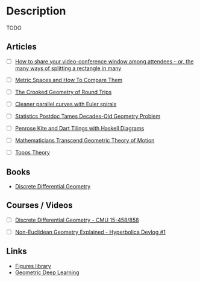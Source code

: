 # Description

TODO


## Articles

- [ ] [How to share your video-conference window among attendees – or, the many ways of splitting a rectangle in many](https://www.alfonsobeato.net/math/the-many-ways-of-splitting-a-rectangle-in-many/)
- [ ] [Metric Spaces and How To Compare Them](https://bastian.rieck.me/blog/posts/2021/hausdorff/)
- [ ] [The Crooked Geometry of Round Trips](https://www.quantamagazine.org/the-crooked-geometry-of-round-trips-20210113/)
- [ ] [Cleaner parallel curves with Euler spirals](https://raphlinus.github.io/curves/2021/02/19/parallel-curves.html)
- [ ] [Statistics Postdoc Tames Decades-Old Geometry Problem](https://www.quantamagazine.org/statistics-postdoc-tames-decades-old-geometry-problem-20210301/)
- [ ] [Penrose Kite and Dart Tilings with Haskell Diagrams](https://readerunner.wordpress.com/2021/09/13/diagrams-for-penrose-tiles/)
- [ ] [Mathematicians Transcend Geometric Theory of Motion](https://www.quantamagazine.org/mathematicians-transcend-geometric-theory-of-motion-20211209/)
- [ ] [Topos Theory](https://johncarlosbaez.wordpress.com/2020/01/05/topos-theory-part-1/)


## Books

- [Discrete Differential Geometry](http://ddg.cs.columbia.edu/)


## Courses / Videos

- [ ] [Discrete Differential Geometry - CMU 15-458/858](https://youtube.com/playlist?list=PL9_jI1bdZmz0hIrNCMQW1YmZysAiIYSSS)
- [ ] [Non-Euclidean Geometry Explained - Hyperbolica Devlog #1](https://youtu.be/zQo_S3yNa2w)


## Links

- [Figures library](https://im-possible.info/english/library/index.html)
- [Geometric Deep Learning](https://geometricdeeplearning.com/)
